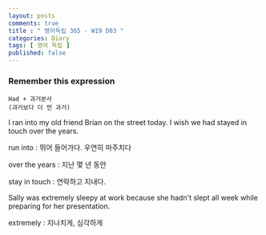 ```yaml
---
layout: posts
comments: true
title : " 영어독립 365 - W19 D03 "
categories: Diary
tags: [ 영어 독립 ]
published: false
---
```


### Remember this expression

```text
Had + 과거분사
(과거보다 더 먼 과거)
```

I ran into my old friend Brian on the street today. I wish we had stayed in touch over the years.

run into
 : 뛰어 들어가다. 우연히 마주치다

over the years
 : 지난 몇 년 동안

stay in touch
 : 연락하고 지내다.

Sally was extremely sleepy at work because she hadn't slept all week while preparing for her presentation.

extremely
 : 지나치게, 심각하게
